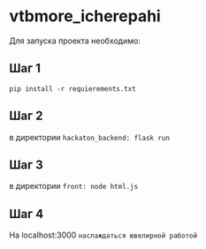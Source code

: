 # vtbmore_icherepahi

Для запуска проекта необходимо:
## Шаг 1
`pip install -r requierements.txt`
## Шаг 2
в директории `hackaton_backend: flask run`
## Шаг 3 
в директории `front: node html.js`
## Шаг 4 
На localhost:3000
`наслаждаться ювелирной работой`

